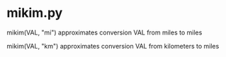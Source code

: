 # mikim.py
mikim(VAL, "mi") approximates conversion VAL from miles to miles

mikim(VAL, "km") approximates conversion VAL from kilometers to miles
